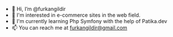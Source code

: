 - 👋 Hi, I’m @furkangildir
- 👀 I'm interested in e-commerce sites in the web field.
- 🌱 I'm currently learning Php Symfony with the help of Patika.dev
- 📫 You can reach me at furkangildir@gmail.com

<!---
furkangildir/furkangildir is a ✨ special ✨ repository because its `README.md` (this file) appears on your GitHub profile.
You can click the Preview link to take a look at your changes.
--->
